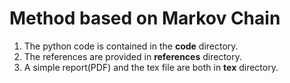 # Method based on Markov Chain

1. The python code is contained in the **code** directory.
2. The references are provided in **references** directory.
3. A simple report(PDF) and the tex file are both in **tex** directory.